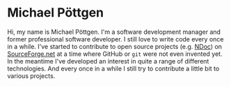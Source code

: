 # Michael Pöttgen

Hi, my name is Michael Pöttgen. I'm a software development manager and former professional software developer. I still love to write code every once in a while. I've started to contribute to open source projects (e.g. [NDoc][ndoc]) on [SourceForge.net][sf] at a time where GitHub or `git` were not even invented yet. In the meantime I've developed an interest in quite a range of different technologies. And every once in a while I still try to contribute a little bit to various projects.

## 

[ndoc]: http://ndoc.sourceforge.net/
[sf]: https://sourceforge.net/
